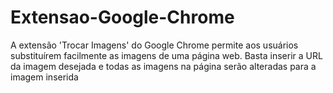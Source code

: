 # Extensao-Google-Chrome

A extensão 'Trocar Imagens' do Google Chrome permite aos usuários substituírem facilmente as imagens de uma página web. Basta inserir a URL da imagem desejada e todas as imagens na página serão alteradas para a imagem inserida

